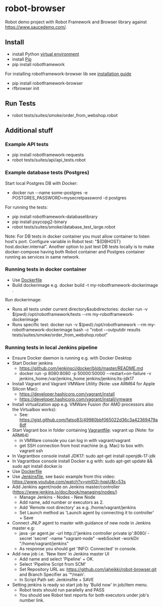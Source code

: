 # robot-browser
Robot demo project with Robot Framework and Browser library against https://www.saucedemo.com/.

## Install
- install Python [virtual environment](https://packaging.python.org/en/latest/guides/installing-using-pip-and-virtual-environments/#creating-a-virtual-environment)
- install [Pip](https://pip.pypa.io/en/stable/installation/)
- pip install robotframework

For installing robotframework-browser lib see [installation guide](https://robotframework-browser.org/#installation)
- pip install robotframework-browser
- rfbrowser init

## Run Tests
- robot tests/suites/smoke/order_from_webshop.robot

## Additional stuff

### Example API tests
-  pip install robotframework-requests
-  robot tests/suites/api/api_tests.robot

### Example database tests (Postgres)
Start local Postgres DB with Docker:
- docker run --name some-postgres -e POSTGRES_PASSWORD=mysecretpassword -d postgres

For running the tests:
- pip install robotframework-databaselibrary
- pip install psycopg2-binary
- robot tests/suites/smoke/database_test_large.robot

Note: For DB tests in docker container you must allow container to listen host's port. Configure variable in Robot test: "${DBHOST}    host.docker.internal".
Another option to just test DB tests locally is to make docker-compose having both Robot container and Postgres container running as services in same network.

### Running tests in docker container
- Use [Dockerfile](./Dockerfile)
- Build dockerimage e.g. docker build -t my-robotframework-dockerimage . 

Run dockerimage:
- Runs all tests under current directory&subdirectories: docker run -v $(pwd):/opt/robotframework/tests --rm  my-robotframework-dockerimage 
- Runs specific test: docker run -v $(pwd):/opt/robotframework --rm  my-robotframework-dockerimage bash -c "robot --outputdir results tests/suites/smoke/order_from_webshop.robot"

### Running tests in local Jenkins pipeline
- Ensure Docker daemon is running e.g. with Docker Desktop
- Start Docker jenkins 
  - https://github.com/jenkinsci/docker/blob/master/README.md
  - docker run -p 8080:8080 -p 50000:50000 --restart=on-failure -v jenkins_home:/var/jenkins_home jenkins/jenkins:lts-jdk17
- Install Vagrant and Vagrant VMWare Utility (Note: use ARM64 for Apple Silicon Mac):
  - https://developer.hashicorp.com/vagrant/install 
  - https://developer.hashicorp.com/vagrant/install/vmware
- Install virtualization app e.g. VMWare Fusion (for AMD processors also the Virtualbox works):
   - See: https://gist.github.com/fatso83/49980bbf065022d36c3a42369479a8df  
- Start Vagrant box in folder containing [Vagrantfile](./Vagrantfile): vagrant up (Note: for ARM64)
  - in VMWare console you can log in with vagrant/vagrant
  - get SSH connection from host machine (e.g. Mac) to box with: vagrant ssh
- In Vagrantbox console install JDK17: sudo apt-get install openjdk-17-jdk
- In Vagrantbox console install Docker e.g with: sudo apt-get update && sudo apt install docker.io
- Use [Dockerfile](./Dockerfile)
- Use [Jenkinsfile](./Jenkinsfile), see basic example from this video: https://www.youtube.com/watch?v=ymI02j-hqpU&t=53s
- Add Jenkins agent/node on Jenkins master/controller (https://www.jenkins.io/doc/book/managing/nodes/)
  - Manage Jenkins - Nodes - New Node
  - Add name, add number or executors as 2.
  - Add 'Remote root directory' as e.g. /home/vagrant/jenkins
  - Set Launch method as 'Launch agent by connecting it to controller' + Save
- Connect JNLP agent to master with guidance of new node in Jenkins master e.g:
  -   java -jar agent.jar -url http://'jenkins controller private ip':8080/ -secret 'secret' -name "vagrant-node" -webSocket -workDir "/home/vagrant/jenkins"
  - As response you should get 'INFO: Connected' in console.
- Add new job i.e. 'New Item' in Jenkins master UI
  - Add name and select 'Pipeline' + OK.
  - Select 'Pipeline Script from SCM'
  - Set Repository URL as: https://github.com/jaheikki/robot-browser.git and Branch Specifier as '*/main'.
  - In Script Path set: Jenkinsfile + SAVE
- Setting jenkins is ready so start job by 'Build now' in job/item menu.
  - Robot tests should run parallelly and PASS
  - You should see Robot test reports for both executors under job's number link.





